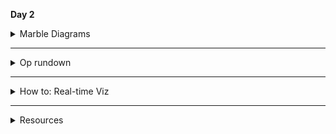 **Day 2**

<details>
  <summary>Marble Diagrams</summary>

  ![img](./marble_diagrams/diagramA.png)

  ![img](./marble_diagrams/diagramB.png)

  ![img](./marble_diagrams/diagramC.png)

  ![img](./marble_diagrams/diagramD.png)
</details>

---

<details>
  <summary>Op rundown</summary>

  <details>
  <summary>filter</summary>

  ![img](./marble_diagrams/filter.png)
  ```
  import { fromEvent } from 'rxjs';
  import { filter } from 'rxjs/operators';

  const clicks = fromEvent(document, 'click');
  const clicksOnDivs = clicks.pipe(filter(ev => ev.target.tagName === 'DIV'));
  clicksOnDivs.subscribe(x => console.log(x));
  ```
    

  </details>

  <details>
  <summary>concat</summary>
  
  ![img](./marble_diagrams/concat.png)
  ```
  import { concat, interval } from 'rxjs';
  import { take } from 'rxjs/operators';
  
  const timer1 = interval(1000).pipe(take(10));
  const timer2 = interval(2000).pipe(take(6));
  const timer3 = interval(500).pipe(take(10));
  
  const result = concat(timer1, timer2, timer3);
  result.subscribe(x => console.log(x));
  
  // results in the following:
  // (Prints to console sequentially)
  // -1000ms-> 0 -1000ms-> 1 -1000ms-> ... 9
  // -2000ms-> 0 -2000ms-> 1 -2000ms-> ... 5
  // -500ms-> 0 -500ms-> 1 -500ms-> ... 9
  ```

  </details>

  <details>
  <summary>map</summary>

  ![img](./marble_diagrams/map.png)
  ```
  import { fromEvent } from 'rxjs';
  import { map } from 'rxjs/operators';

  const clicks = fromEvent(document, 'click');
  const positions = clicks.pipe(map(ev => ev.clientX));
  positions.subscribe(x => console.log(x));
  ```
  </details>

  <details>
  <summary>switchMap</summary>

  ![img](./marble_diagrams/switchMap.png)

  ```
  import { of } from 'rxjs';
  import { switchMap } from 'rxjs/operators';
 
  const switched = of(1, 2, 3).pipe(switchMap((x: number) => of(x, x ** 2, x ** 3)));
  switched.subscribe(x => console.log(x));
  // outputs
  // 1
  // 1
  // 1
  // 2
  // 4
  // 8
  // ... and so on
  ```
  >Unsubscribes from each inner observable as the outer emits a new value
  </details>

  <details>
  <summary>flatMap aka mergeMap</summary>


  ![img](./marble_diagrams/mergeMap:flatMap.png)
  ```
  import { of, interval } from 'rxjs';
  import { mergeMap, map } from 'rxjs/operators';
  
  const letters = of('a', 'b', 'c');
  const result = letters.pipe(
    mergeMap(x => interval(1000).pipe(map(i => x+i))),
  );
  result.subscribe(x => console.log(x));
  
  // Results in the following:
  // a0
  // b0
  // c0
  // a1
  // b1
  // c1
  // continues to list a,b,c with respective ascending integers
  ```
  >Maintains the subscription to the inner observable which can lead to interleaving of values on the flattened observable
  </details>


  <details>
  <summary>concatMap</summary>

  ![img](./marble_diagrams/concatMap.png)
  ```
  import { fromEvent, interval } from 'rxjs';
  import { concatMap, take } from 'rxjs/operators';
  
  const clicks = fromEvent(document, 'click');
  const result = clicks.pipe(
    concatMap(ev => interval(1000).pipe(take(4)))
  );
  result.subscribe(x => console.log(x));
  
  // Results in the following:
  // (results are not concurrent)
  // For every click on the "document" it will emit values 0 to 3 spaced
  // on a 1000ms interval
  // one click = 1000ms-> 0 -1000ms-> 1 -1000ms-> 2 -1000ms-> 3
  ```

  >Maintains the subscription to the inner observable but waits for one to complete before subscribing to the other. This allows us to maintain order
  </details>


  <details>
  <summary>combineLatest</summary>
  
  ![img](./marble_diagrams/combineLatest.png)
  ```
  import { combineLatest, timer } from 'rxjs';

  const firstTimer = timer(0, 1000); // emit 0, 1, 2... after every second, starting from now
  const secondTimer = timer(500, 1000); // emit 0, 1, 2... after every second, starting 0,5s from now
  const combinedTimers = combineLatest(firstTimer, secondTimer);
  combinedTimers.subscribe(value => console.log(value));
  // Logs
  // [0, 0] after 0.5s
  // [1, 0] after 1s
  // [1, 1] after 1.5s
  // [2, 1] after 2s
  ```
  </details>

  <details>
  <summary>forkJoin</summary>

  ![img](./marble_diagrams/forkJoin.png)
  ```
  import { forkJoin, of } from 'rxjs';
  
  const observable = forkJoin([
    of(1, 2, 3, 4),
    Promise.resolve(8),
    timer(4000),
  ]);
  observable.subscribe({
  next: value => console.log(value),
  complete: () => console.log('This is how it ends!'),
  });
  
  // Logs:
  // [4, 8, 0] after 4 seconds
  // "This is how it ends!" immediately after
  ```

  </details>

  <details>
  <summary>zip</summary>

  ![img](./marble_diagrams/zip.png)
  ```
  import { zip, of } from 'rxjs';
  import { map } from 'rxjs/operators';
  
  let age$ = of<number>(27, 25, 29);
  let name$ = of<string>('Foo', 'Bar', 'Beer');
  let isDev$ = of<boolean>(true, true, false);
  
  zip(age$, name$, isDev$).pipe(
    map(([age, name, isDev]) => ({ age, name, isDev })),
  )
  .subscribe(x => console.log(x));
  
  // outputs
  // { age: 27, name: 'Foo', isDev: true }
  // { age: 25, name: 'Bar', isDev: true }
  // { age: 29, name: 'Beer', isDev: false }
  ```
  </details>

  <details>
  <summary>scan</summary>

  ![img](./marble_diagrams/scan.png)
  ```
  import { fromEvent } from 'rxjs';
  import { scan, mapTo } from 'rxjs/operators';

  const clicks = fromEvent(document, 'click');
  const ones = clicks.pipe(mapTo(1));
  const seed = 0;
  const count = ones.pipe(scan((acc, one) => acc + one, seed));
  count.subscribe(x => console.log(x));

  // 1
  // 2
  // 3
  // 4...
  ```
  </details>

  <details>
  <summary>reduce</summary>

  ![img](./marble_diagrams/reduce.png)
  ```
  import { fromEvent, interval } from 'rxjs';
  import { reduce, takeUntil, mapTo } from 'rxjs/operators';

  const clicksInFiveSeconds = fromEvent(document, 'click').pipe(
    takeUntil(interval(5000)),
  );
  const ones = clicksInFiveSeconds.pipe(mapTo(1));
  const seed = 0;
  const count = ones.pipe(reduce((acc, one) => acc + one, seed));
  count.subscribe(x => console.log(x));
  
  // the single value after 5 seconds
  ```
  </details>

  <details>
  <summary>debounce</summary>
    
  ![img](./marble_diagrams/debounce.png)
  ```
  import { fromEvent, interval } from 'rxjs';
  import { debounce } from 'rxjs/operators';

  const clicks = fromEvent(document, 'click');
  const result = clicks.pipe(debounce(() => interval(1000)));
  result.subscribe(x => console.log(x));
  ```
  </details>

  <details>
  <summary>distinct</summary>

  ![img](./marble_diagrams/distinct.png)
  ```
  import { of } from 'rxjs';
  import { distinct } from 'rxjs/operators';

  of(1, 1, 2, 2, 2, 1, 2, 3, 4, 3, 2, 1).pipe(
    distinct(),
  )
  .subscribe(x => console.log(x)); // 1, 2, 3, 4
  ```
  </details>

  <details>
  <summary>distinctUntilChanged</summary>

  ![img](./marble_diagrams/distinctUntilChanged.png)
  ```
  import { of } from 'rxjs';
  import { distinctUntilChanged } from 'rxjs/operators';

  of(1, 1, 2, 2, 2, 1, 1, 2, 3, 3, 4).pipe(
    distinctUntilChanged(),
  )
  .subscribe(x => console.log(x)); // 1, 2, 1, 2, 3, 4
  ```
  </details>

  <details>
  <summary>takeUntil</summary>

  ![img](./marble_diagrams/takeUntil.png)
  ```
  import { fromEvent, interval } from 'rxjs';
  import { takeUntil } from 'rxjs/operators';

  const source = interval(1000);
  const clicks = fromEvent(document, 'click');
  const result = source.pipe(takeUntil(clicks));
  result.subscribe(x => console.log(x));
  ```
  </details>

  <details>
  <summary>tap</summary>
    
  >Perform a side effect for every emission on the source Observable, but return an Observable that is identical to the source.
  </details>
</details>

---
<details>
  <summary>How to: Real-time Viz</summary>

  <details>
  <summary>Starter Sandbox</summary>

  Starter: [citibike_exercise](https://codesandbox.io/s/get-it-to-work-citibike-hju02)
  
  Complete: 
  https://codesandbox.io/s/citi-bike-viz-fq2qg?fontsize=14&hidenavigation=1&theme=dark
  </details>

  <details>
  <summary>Endpoints</summary>

  >https://gbfs.citibikenyc.com/gbfs/en/station_information.json

  >https://gbfs.citibikenyc.com/gbfs/en/station_status.json
  </details>

  <details>
  <summary>Response Interface</summary>

  ```
  // Info Response -> Array<{
  station_id: string
  external_id: string
  name: string
  short_name: string
  lat: float
  lon: float
  region_id: int
  rental_methods: Array<methodObj>
  capacity: int
  rental_url: string
  electric_bike_surcharge_waiver: bool
  eightd_has_key_dispenser: bool
  eightd_station_services: Array<serviceObj>
  has_kiosk: bool
  }>
  ```
  </details>

  <details>
  <summary>Operator Hints</summary>
  
  - fromFetch
  - forkJoin
  - switchMap
  - map
  - tap
  - timer
  </details>


</details>

---

<details>
<summary>Resources</summary>

[rxmarbles](https://rxmarbles.com/)

[op docs](https://rxjs-dev.firebaseapp.com/api/operators)
</details>



